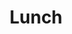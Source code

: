 ---
permalink: none
slug: lunch

title: Lunch
type: Break
category:
time: "13:00"
time_slot: "13:00"
duration: 60
room: DAC Lobby
speakers:
description:
---